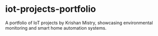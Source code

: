 # iot-projects-portfolio
A portfolio of IoT projects by Krishan Mistry, showcasing environmental monitoring and smart home automation systems.
